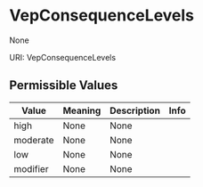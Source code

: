 # VepConsequenceLevels

None

URI: VepConsequenceLevels

## Permissible Values

| Value | Meaning | Description | Info |
| --- | --- | --- | --- |
| high | None | None | |
| moderate | None | None | |
| low | None | None | |
| modifier | None | None | |



